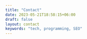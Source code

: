 ```yaml
---
title: "Contact"
date: 2023-05-21T18:58:15+06:00
draft: false
layout: contact
keywords: "tech, programming, SEO"
---
```


